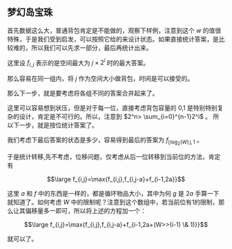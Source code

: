 ## 梦幻岛宝珠

首先数据这么大，普通背包肯定是不能做的，观察下样例，注意到这个 $w$ 的值很特殊，于是我们受到启发，可以按照它给的来设计状态。如果直接统计答案，是比较难的，所以我们可以先求一部分，最后再统计出来。

这里设 $f_{i,   j}$ 表示的是空间最大为 $j\times 2^i$ 时的最大答案。

那么容易在同一组内，将 $j$ 作为空间大小做背包，时间是可以接受的。

那么下一步，就是要考虑将各组不同的答案合并起来了。

这里可以容易想到状压，但是对于每一位，直接考虑背包容量的 0,1 是特别特别复杂的设计，肯定是不可行的。所以，注意到 $2^n> \sum_{i=0}^{n-1}2^i$ 。 所以下一步，就是按位统计答案了。

我们考虑下最后答案的状态是多少，容易得到最后的答案为 $f_{\lfloor \log_2(W)\rfloor,1}$ 。

于是统计转移,先不考虑，位移问题，仅考虑从后一位转移到当前位的方法，肯定有

$$\large f_{i,j}=\max{f_{i,j},f_{i,j-a}+f_{i-1,2a}}$$

这里 $a$ 和 $f$ 中的东西是一样的，都是循环物品大小，其中为何 $g$ 是   $2a$  手算一下就知道了。如何考虑 $W$ 中的限制呢？注意到这个数组中，若当前位有1的限制，那么让其偏移量多一即可，所以将上述的方程加一个：

$$\large f_{i,j}=\max{f_{i,j},f_{i,j-a}+f_{i-1,2a+(W>>(i-1) \& 1)}}$$

就可以了。  